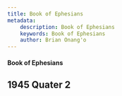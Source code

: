 ```yaml
---
title: Book of Ephesians
metadata:
    description: Book of Ephesians
    keywords: Book of Ephesians
    author: Brian Onang'o
---
```


#### Book of Ephesians

## 1945 Quater 2
